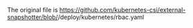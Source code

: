 The original file is https://github.com/kubernetes-csi/external-snapshotter/blob/<version>/deploy/kubernetes/rbac.yaml

